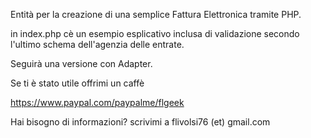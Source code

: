 Entità per la creazione di una semplice Fattura Elettronica tramite PHP.

in index.php cè un esempio esplicativo inclusa di validazione secondo l'ultimo schema dell'agenzia delle entrate.

Seguirà una versione con Adapter.

Se ti è stato utile offrimi un caffè

https://www.paypal.com/paypalme/flgeek

Hai bisogno di informazioni? scrivimi a flivolsi76 (et) gmail.com
